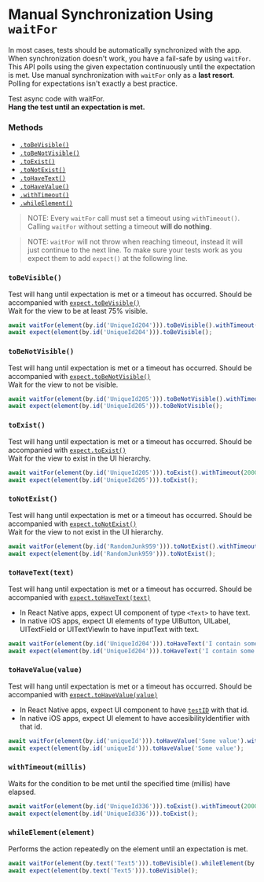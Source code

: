 # Manual Synchronization Using `waitFor`

In most cases, tests should be automatically synchronized with the app. When synchronization doesn't work, you have a fail-safe by using `waitFor`. This API polls using the given expectation continuously until the expectation is met. Use manual synchronization with `waitFor` only as a **last resort**. Polling for expectations isn't exactly a best practice.

Test async code with waitFor.<br>
**Hang the test until an expectation is met.**

### Methods

- [`.toBeVisible()`](#tobevisible)
- [`.toBeNotVisible()`](#tobenotvisible)
- [`.toExist()`](#toexist)
- [`.toNotExist()`](#tonotexist)
- [`.toHaveText()`](#tohavetexttext)
- [`.toHaveValue()`](#tohavevaluevalue)
- [`.withTimeout()`](#withtimeoutmillis)
- [`.whileElement()`](#whileelement)

>NOTE: Every `waitFor` call must set a timeout using `withTimeout()`. Calling `waitFor` without setting a timeout **will do nothing**.

>NOTE: `waitFor` will not throw when reaching timeout, instead it will just continue to the next line. To make sure your tests work as you expect them to add `expect()` at the following line.  

### `toBeVisible()`
Test will hang until expectation is met or a timeout has occurred. Should be accompanied with [`expect.toBeVisible()`](APIRef.Expect.md#tobevisible)<br>
Wait for the view to be at least 75% visible.

```js
await waitFor(element(by.id('UniqueId204'))).toBeVisible().withTimeout(2000);
await expect(element(by.id('UniqueId204'))).toBeVisible();
```

### `toBeNotVisible()`
Test will hang until expectation is met or a timeout has occurred. Should be accompanied with [`expect.toBeNotVisible()`](APIRef.Expect.md#tobenotvisible)<br>
Wait for the view to not be visible.

```js
await waitFor(element(by.id('UniqueId205'))).toBeNotVisible().withTimeout(2000);
await expect(element(by.id('UniqueId205'))).toBeNotVisible();
```

### `toExist()`
Test will hang until expectation is met or a timeout has occurred. Should be accompanied with [`expect.toExist()`](APIRef.Expect.md#toexist)<br>
Wait for the view to exist in the UI hierarchy.

```js
await waitFor(element(by.id('UniqueId205'))).toExist().withTimeout(2000);
await expect(element(by.id('UniqueId205'))).toExist();
```

### `toNotExist()`
Test will hang until expectation is met or a timeout has occurred. Should be accompanied with [`expect.toNotExist()`](APIRef.Expect.md#tonotexist)<br>
Wait for the view to not exist in the UI hierarchy.

```js
await waitFor(element(by.id('RandomJunk959'))).toNotExist().withTimeout(2000);
await expect(element(by.id('RandomJunk959'))).toNotExist();
```

### `toHaveText(text)`
Test will hang until expectation is met or a timeout has occurred. Should be accompanied with [`expect.toHaveText(text)`](APIRef.Expect.md#tohavetexttext)<br>
- In React Native apps, expect UI component of type `<Text>` to have text.
- In native iOS apps, expect UI elements of type UIButton, UILabel, UITextField or UITextViewIn to have inputText with text.

```js
await waitFor(element(by.id('UniqueId204'))).toHaveText('I contain some text').withTimeout(2000);
await expect(element(by.id('UniqueId204'))).toHaveText('I contain some text');
```

### `toHaveValue(value)`
Test will hang until expectation is met or a timeout has occurred. Should be accompanied with [`expect.toHaveValue(value)`](APIRef.Expect.md#tohavevaluevalue)<br>

- In React Native apps, expect UI component to have [`testID`](https://facebook.github.io/react-native/docs/view.html#testid) with that id.
- In native iOS apps, expect UI element to have accesibilityIdentifier with that id.

```js
await waitFor(element(by.id('uniqueId'))).toHaveValue('Some value').withTimeout(2000);
await expect(element(by.id('uniqueId'))).toHaveValue('Some value');
```


### `withTimeout(millis)`
Waits for the condition to be met until the specified time (millis) have elapsed.

```js
await waitFor(element(by.id('UniqueId336'))).toExist().withTimeout(2000);
await expect(element(by.id('UniqueId336'))).toExist();
```


### `whileElement(element)`
Performs the action repeatedly on the element until an expectation is met.
 
```js
await waitFor(element(by.text('Text5'))).toBeVisible().whileElement(by.id('ScrollView630')).scroll(50, 'down');
await expect(element(by.text('Text5'))).toBeVisible();
```
